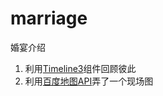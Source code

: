 # marriage
婚宴介绍

1. 利用<a href="https://github.com/NUKnightLab/TimelineJS3" target="_blank">Timeline3</a>组件回顾彼此
2. 利用<a href="http://developer.baidu.com/map/jsdemo.htm#j1_0" target="_blank">百度地图API</a>弄了一个现场图
